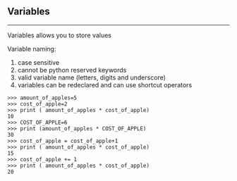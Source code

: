 ## Variables
---
Variables allows you to store values

Variable naming:
1. case sensitive
2. cannot be python reserved keywords
3. valid variable name (letters, digits and underscore)
4. variables can be redeclared and can use shortcut operators 
```
>>> amount_of_apples=5
>>> cost_of_apple=2
>>> print ( amount_of_apples * cost_of_apple)
10
>>> COST_OF_APPLE=6
>>> print (amount_of_apples * COST_OF_APPLE)
30
>>> cost_of_apple = cost_of_apple+1
>>> print ( amount_of_apples * cost_of_apple)
15
>>> cost_of_apple += 1
>>> print ( amount_of_apples * cost_of_apple)
20
```